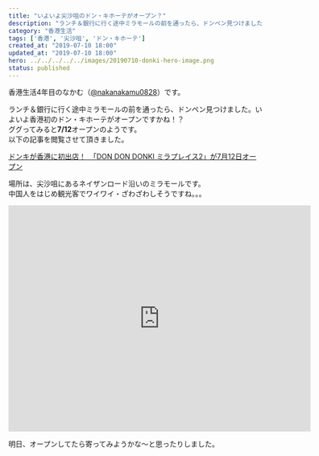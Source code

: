 ```yaml
---
title: "いよいよ尖沙咀のドン・キホーテがオープン？"
description: "ランチ＆銀行に行く途中ミラモールの前を通ったら、ドンペン見つけました。いよいよ香港初のドン・キホーテがオープンですかね"
category: "香港生活"
tags: ['香港', '尖沙咀', 'ドン・キホーテ']
created_at: "2019-07-10 18:00"
updated_at: "2019-07-10 18:00"
hero: ../../../../../images/20190710-donki-hero-image.png
status: published
---
```


香港生活4年目のなかむ（[@nakanakamu0828](https://twitter.com/nakanakamu0828)）です。  

ランチ＆銀行に行く途中ミラモールの前を通ったら、ドンペン見つけました。いよいよ香港初のドン・キホーテがオープンですかね！？  
ググってみると**7/12**オープンのようです。  
以下の記事を閲覧させて頂きました。

[ドンキが香港に初出店！　「DON DON DONKI ミラプレイス2」が7月12日オープン](https://www.bcnretail.com/market/detail/20190704_127561.html)


場所は、尖沙咀にあるネイザンロード沿いのミラモールです。  
中国人をはじめ観光客でワイワイ・ざわざわしそうですね。。。

<iframe src="https://www.google.com/maps/embed?pb=!1m14!1m8!1m3!1d7382.833352755542!2d114.172453!3d22.300076!3m2!1i1024!2i768!4f13.1!3m3!1m2!1s0x340400edcb361f79%3A0x4e9a67e224fa6be6!2sThe+Mira+Hong+Kong%2C+118-130+Nathan+Rd%2C+Tsim+Sha+Tsui!5e0!3m2!1sja!2shk!4v1562822396546!5m2!1sja!2shk" width="600" height="450" frameborder="0" style="border:0" allowfullscreen></iframe>


明日、オープンしてたら寄ってみようかな〜と思ったりしました。


